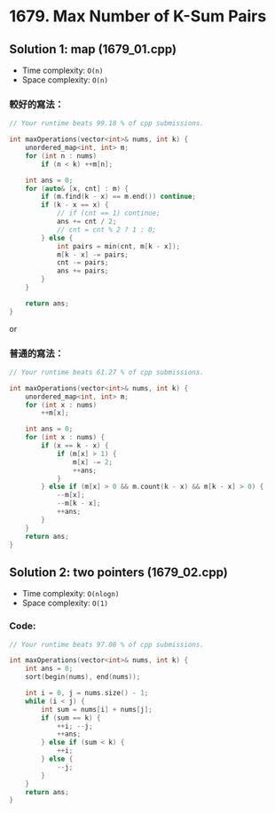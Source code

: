 # 1679. Max Number of K-Sum Pairs

## Solution 1: map (1679_01.cpp)

- Time complexity: ```O(n)```
- Space complexity: ```O(n)```

### 較好的寫法：
```cpp
// Your runtime beats 99.18 % of cpp submissions.

int maxOperations(vector<int>& nums, int k) {
    unordered_map<int, int> m;
    for (int n : nums)
        if (n < k) ++m[n];

    int ans = 0;
    for (auto& [x, cnt] : m) {
        if (m.find(k - x) == m.end()) continue;
        if (k - x == x) {
            // if (cnt == 1) continue;
            ans += cnt / 2;
            // cnt = cnt % 2 ? 1 : 0;
        } else {
            int pairs = min(cnt, m[k - x]);
            m[k - x] -= pairs;
            cnt -= pairs;
            ans += pairs;
        }
    }

    return ans;
}
```

or

### 普通的寫法：

```cpp
// Your runtime beats 61.27 % of cpp submissions.

int maxOperations(vector<int>& nums, int k) {
    unordered_map<int, int> m;
    for (int x : nums)
        ++m[x];

    int ans = 0;
    for (int x : nums) {
        if (x == k - x) {
            if (m[x] > 1) {
                m[x] -= 2;
                ++ans;
            }
        } else if (m[x] > 0 && m.count(k - x) && m[k - x] > 0) {
            --m[x];
            --m[k - x];
            ++ans;
        }
    }
    return ans;
}
```

## Solution 2: two pointers (1679_02.cpp)

- Time complexity: ```O(nlogn)```
- Space complexity: ```O(1)```

### Code:

```cpp
// Your runtime beats 97.08 % of cpp submissions.

int maxOperations(vector<int>& nums, int k) {
    int ans = 0;
    sort(begin(nums), end(nums));

    int i = 0, j = nums.size() - 1;
    while (i < j) {
        int sum = nums[i] + nums[j];
        if (sum == k) {
            ++i; --j;
            ++ans;
        } else if (sum < k) {
            ++i;
        } else {
            --j;
        }
    }
    return ans;
}
```

